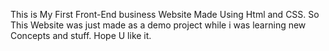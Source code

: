 

This is My First Front-End business Website Made Using Html and CSS. So This Website was just made as a demo project while i was learning new Concepts and stuff. Hope U like it.
